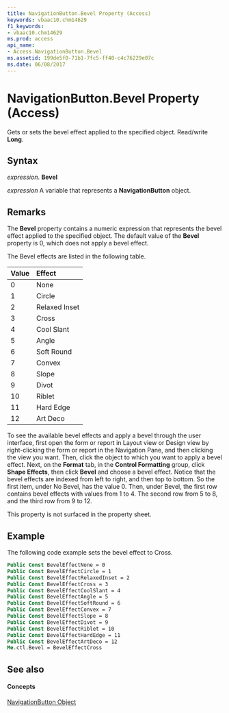 ```yaml
---
title: NavigationButton.Bevel Property (Access)
keywords: vbaac10.chm14629
f1_keywords:
- vbaac10.chm14629
ms.prod: access
api_name:
- Access.NavigationButton.Bevel
ms.assetid: 199de5f0-71b1-7fc5-ff40-c4c76229e07c
ms.date: 06/08/2017
---
```



# NavigationButton.Bevel Property (Access)

Gets or sets the bevel effect applied to the specified object. Read/write  **Long**.


## Syntax

 _expression_. **Bevel**

 _expression_ A variable that represents a **NavigationButton** object.


## Remarks

The  **Bevel** property contains a numeric expression that represents the bevel effect applied to the specified object. The default value of the **Bevel** property is 0, which does not apply a bevel effect.

The Bevel effects are listed in the following table.



|**Value**|**Effect**|
|:-----|:-----|
|0|None|
|1|Circle|
|2|Relaxed Inset|
|3|Cross|
|4|Cool Slant|
|5|Angle|
|6|Soft Round|
|7|Convex|
|8|Slope|
|9|Divot|
|10|Riblet|
|11|Hard Edge|
|12|Art Deco|
To see the available bevel effects and apply a bevel through the user interface, first open the form or report in Layout view or Design view by right-clicking the form or report in the Navigation Pane, and then clicking the view you want. Then, click the object to which you want to apply a bevel effect. Next, on the  **Format** tab, in the **Control Formatting** group, click **Shape Effects**, then click  **Bevel** and choose a bevel effect. Notice that the bevel effects are indexed from left to right, and then top to bottom. So the first item, under No Bevel, has the value 0. Then, under Bevel, the first row contains bevel effects with values from 1 to 4. The second row from 5 to 8, and the third row from 9 to 12.

This property is not surfaced in the property sheet. 


## Example

The following code example sets the bevel effect to Cross.


```vb
Public Const BevelEffectNone = 0 
Public Const BevelEffectCircle = 1 
Public Const BevelEffectRelaxedInset = 2 
Public Const BevelEffectCross = 3 
Public Const BevelEffectCoolSlant = 4 
Public Const BevelEffectAngle = 5 
Public Const BevelEffectSoftRound = 6 
Public Const BevelEffectConvex = 7 
Public Const BevelEffectSlope = 8 
Public Const BevelEffectDivot = 9 
Public Const BevelEffectRiblet = 10 
Public Const BevelEffectHardEdge = 11 
Public Const BevelEffectArtDeco = 12 
Me.ctl.Bevel = BevelEffectCross
```


## See also


#### Concepts


[NavigationButton Object](navigationbutton-object-access.md)

